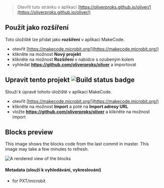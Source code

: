 
> Otevřít tuto stránku v aplikaci [https://oliverproks.github.io/oliver/](https://oliverproks.github.io/oliver/)

## Použít jako rozšíření

Toto úložiště lze přidat jako **rozšíření** v aplikaci MakeCode.

* otevřít [https://makecode.microbit.org/](https://makecode.microbit.org/)
* klikněte na možnost **Nový projekt**
* klikněte na možnost **Rozšíření** v nabídce s ozubeným kolem
* vyhledat **https://github.com/oliverproks/oliver** a importovat

## Upravit tento projekt ![Build status badge](https://github.com/oliverproks/oliver/workflows/MakeCode/badge.svg)

Slouží k úpravě tohoto úložiště v aplikaci MakeCode.

* otevřít [https://makecode.microbit.org/](https://makecode.microbit.org/)
* klikněte na možnost **Import** a poté na **Import adresy URL**
* vložte **https://github.com/oliverproks/oliver** a klikněte na možnost import

## Blocks preview

This image shows the blocks code from the last commit in master.
This image may take a few minutes to refresh.

![A rendered view of the blocks](https://github.com/oliverproks/oliver/raw/master/.github/makecode/blocks.png)

#### Metadata (slouží k vyhledávání, vykreslování)

* for PXT/microbit
<script src="https://makecode.com/gh-pages-embed.js"></script><script>makeCodeRender("{{ site.makecode.home_url }}", "{{ site.github.owner_name }}/{{ site.github.repository_name }}");</script>
